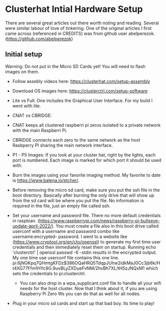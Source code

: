 # Clusterhat Intial Hardware Setup  
There are several great articles out there worth noting and reading. Several were similar labour of love of tinkering. One of the original articles I first came across (referenced in CREDITS) was from github user abelperezok. (https://github.com/abelperezok)  

## Initial setup  
Warning: Do not put in the Micro SD Cards yet! You will need to flash images on them.  
- Follow assebly videos here: https://clusterhat.com/setup-assembly   
- Download OS images here: https://clusterctrl.com/setup-software  
 - Lite vs Full: One includes the Graphical User Interface. For my build I went with lite.  
 - CNAT vs CBRIDGE: 
  - CNAT keeps all clustered raspberri pi zeros isolated to a private network with the main Raspberri Pi.  
  - CBRIDGE connects each zero to the same network as the host Rasbperry PI sharing the main network interface.  
 - P1 - P5 Images: If you look at your cluster hat, right by the lights, each port is numbered. Each image is marked for which port it should be used with.  
- Burn the images using your favorite imaging method. My favorite to date is https://www.balena.io/etcher/.  
- Before removing the micro sd card, make sure you put the ssh file in the boot directory. Basically after burning the only drive that will show up from the sd card will be where you put the file. No information is required in the file, just an empty file called ssh. 
- Set your username and password file. There no more default credentials in raspbian. (https://www.raspberrypi.com/news/raspberry-pi-bullseye-update-april-2022/). You must create a file also in this boot drive called userconf with a username and password combo like username:encrypted- password. I went to a website like (https://www.cryptool.org/en/cto/openssl) to generate my first time user credentials and then immediately reset them on startup. Running echo 'clusterctrl' | openssl passwd -6 -stdin results in the encrypted output. My one time use userconf file contains this one line. pi:$6$jNGKpq7QHmtgKFDz$386OQaHRQ5TdqpJUhw2idkMaJ0Cc3jb6k/Ht4XG77Ffm1HYc9G.9uvBLyZXDueFvNM/2hvBh7XL/tH5zJNQxM1 which sets the credentials to pi:clusterctrl.  
  - You can also drop in a wpa_supplicant.conf file to handle all your wifi needs for the host cluster. Now that I think about it, if you are using Raspberry Pi Zero Ws you can do that as well for all nodes.  

- Plug in your micro sd cards and start up that bad boy. Its time to play!  
